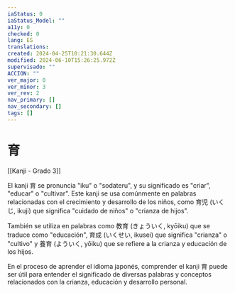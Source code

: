 ```yaml
---
iaStatus: 0
iaStatus_Model: ""
a11y: 0
checked: 0
lang: ES
translations: 
created: 2024-04-25T10:21:30.644Z
modified: 2024-06-10T15:26:25.972Z
supervisado: ""
ACCION: ""
ver_major: 0
ver_minor: 3
ver_rev: 2
nav_primary: []
nav_secondary: []
tags: []
---
```

# 育

[[Kanji - Grado 3]]

El kanji 育 se pronuncia "iku" o "sodateru", y su significado es "criar", "educar" o "cultivar". Este kanji se usa comúnmente en palabras relacionadas con el crecimiento y desarrollo de los niños, como 育児 (いくじ, ikuji) que significa "cuidado de niños" o "crianza de hijos".

También se utiliza en palabras como 教育 (きょういく, kyōiku) que se traduce como "educación", 育成 (いくせい, ikusei) que significa "crianza" o "cultivo" y 養育 (よういく, yōiku) que se refiere a la crianza y educación de los hijos.

En el proceso de aprender el idioma japonés, comprender el kanji 育 puede ser útil para entender el significado de diversas palabras y conceptos relacionados con la crianza, educación y desarrollo personal.
